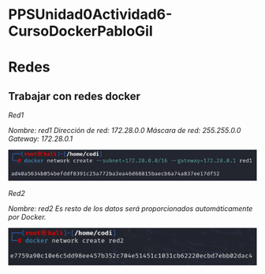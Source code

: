 # PPSUnidad0Actividad6-CursoDockerPabloGil

<h1>Redes</h1>

<h2>Trabajar con redes docker</h2>

<i>Red1

Nombre: red1
Dirección de red: 172.28.0.0
Máscara de red: 255.255.0.0
Gateway: 172.28.0.1</i>

![](imagenes/redes/Cap1.png)

<i>Red2

Nombre: red2
Es resto de los datos será proporcionados automáticamente por Docker.</i>

![](imagenes/redes/Cap2.png)
